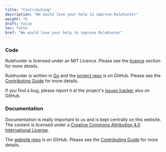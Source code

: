 ```yaml
---
title: "Contributing"
description: "We would love your help to improve Rulehunter"
weight: 70
draft: false
toc: false
bref: "We would love your help to improve Rulehunter"
---
```


### Code
Rulehunter is licensed under an MIT Licence.  Please see the [licence](/docs/licence/) section for more details.

Rulehunter is written in [Go](https://golang.org) and the [project repo](https://github.com/vlifesystems/rulehunter) is on GitHub.  Please see the [Contributing Guide](https://github.com/vlifesystems/rulehunter/blob/master/CONTRIBUTING.md) for more details.

If you find a bug, please report it at the project's [issues tracker](https://github.com/vlifesystems/rulehunter/issues) also on GitHub.


### Documentation
Documentation is really important to us and is kept centrally on this website. The content is licensed under a [Creative Commons Attribution 4.0 International License](http://creativecommons.org/licenses/by/4.0/).


The [website repo](https://github.com/vlifesystems/rulehunter.com/) is on GitHub. Please see the [Contributing Guide](https://github.com/vlifesystems/rulehunter/blob/master/CONTRIBUTING.md#documentation) for more details.
